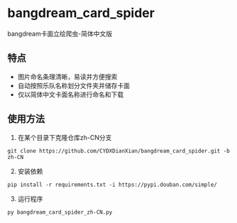 # bangdream_card_spider
bangdream卡面立绘爬虫-简体中文版

## 特点
- 图片命名条理清晰，易读并方便搜索
- 自动按照乐队名称划分文件夹并储存卡面
- 仅以简体中文卡面名称进行命名和下载
## 使用方法
1. 在某个目录下克隆仓库zh-CN分支
```
git clone https://github.com/CYDXDianXian/bangdream_card_spider.git -b zh-CN
```
2. 安装依赖
```
pip install -r requirements.txt -i https://pypi.douban.com/simple/
```
3. 运行程序
```
py bangdream_card_spider_zh-CN.py
```
